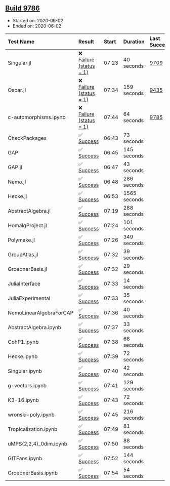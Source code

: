 ## [Build 9786](https://oscarci.mathematik.uni-kl.de/job/oscar/9786/)

* Started on: 2020-06-02
* Ended on: 2020-06-02

| Test Name    | Result | Start | Duration | Last Success | First Failure |
|:-------------|:-------|:------|:---------|:-------------|:--------------|
| Singular.jl | ❌ [Failure (status = 1)](https://oscarci.mathematik.uni-kl.de/job/oscar/9786/artifact/logs/build-9786/Singular.jl.log) | 07:23 | 40 seconds | [9709](https://oscarci.mathematik.uni-kl.de/job/oscar/9709/) | [9710](https://oscarci.mathematik.uni-kl.de/job/oscar/9710/) |
| Oscar.jl | ❌ [Failure (status = 1)](https://oscarci.mathematik.uni-kl.de/job/oscar/9786/artifact/logs/build-9786/Oscar.jl.log) | 07:34 | 159 seconds | [9435](https://oscarci.mathematik.uni-kl.de/job/oscar/9435/) | [9436](https://oscarci.mathematik.uni-kl.de/job/oscar/9436/) |
| c-automorphisms.ipynb | ❌ [Failure (status = 1)](https://oscarci.mathematik.uni-kl.de/job/oscar/9786/artifact/logs/build-9786/c-automorphisms.ipynb.log) | 07:44 | 64 seconds | [9785](https://oscarci.mathematik.uni-kl.de/job/oscar/9785/) | [9786](https://oscarci.mathematik.uni-kl.de/job/oscar/9786/) |
| CheckPackages | ✅ [Success](https://oscarci.mathematik.uni-kl.de/job/oscar/9786/artifact/logs/build-9786/CheckPackages.log) | 06:43 | 73 seconds |  |  |
| GAP | ✅ [Success](https://oscarci.mathematik.uni-kl.de/job/oscar/9786/artifact/logs/build-9786/GAP.log) | 06:45 | 145 seconds |  |  |
| GAP.jl | ✅ [Success](https://oscarci.mathematik.uni-kl.de/job/oscar/9786/artifact/logs/build-9786/GAP.jl.log) | 06:47 | 43 seconds |  |  |
| Nemo.jl | ✅ [Success](https://oscarci.mathematik.uni-kl.de/job/oscar/9786/artifact/logs/build-9786/Nemo.jl.log) | 06:48 | 286 seconds |  |  |
| Hecke.jl | ✅ [Success](https://oscarci.mathematik.uni-kl.de/job/oscar/9786/artifact/logs/build-9786/Hecke.jl.log) | 06:53 | 1565 seconds |  |  |
| AbstractAlgebra.jl | ✅ [Success](https://oscarci.mathematik.uni-kl.de/job/oscar/9786/artifact/logs/build-9786/AbstractAlgebra.jl.log) | 07:19 | 288 seconds |  |  |
| HomalgProject.jl | ✅ [Success](https://oscarci.mathematik.uni-kl.de/job/oscar/9786/artifact/logs/build-9786/HomalgProject.jl.log) | 07:24 | 101 seconds |  |  |
| Polymake.jl | ✅ [Success](https://oscarci.mathematik.uni-kl.de/job/oscar/9786/artifact/logs/build-9786/Polymake.jl.log) | 07:26 | 349 seconds |  |  |
| GroupAtlas.jl | ✅ [Success](https://oscarci.mathematik.uni-kl.de/job/oscar/9786/artifact/logs/build-9786/GroupAtlas.jl.log) | 07:32 | 39 seconds |  |  |
| GroebnerBasis.jl | ✅ [Success](https://oscarci.mathematik.uni-kl.de/job/oscar/9786/artifact/logs/build-9786/GroebnerBasis.jl.log) | 07:32 | 29 seconds |  |  |
| JuliaInterface | ✅ [Success](https://oscarci.mathematik.uni-kl.de/job/oscar/9786/artifact/logs/build-9786/JuliaInterface.log) | 07:33 | 14 seconds |  |  |
| JuliaExperimental | ✅ [Success](https://oscarci.mathematik.uni-kl.de/job/oscar/9786/artifact/logs/build-9786/JuliaExperimental.log) | 07:33 | 35 seconds |  |  |
| NemoLinearAlgebraForCAP | ✅ [Success](https://oscarci.mathematik.uni-kl.de/job/oscar/9786/artifact/logs/build-9786/NemoLinearAlgebraForCAP.log) | 07:36 | 40 seconds |  |  |
| AbstractAlgebra.ipynb | ✅ [Success](https://oscarci.mathematik.uni-kl.de/job/oscar/9786/artifact/logs/build-9786/AbstractAlgebra.ipynb.log) | 07:37 | 33 seconds |  |  |
| CohP1.ipynb | ✅ [Success](https://oscarci.mathematik.uni-kl.de/job/oscar/9786/artifact/logs/build-9786/CohP1.ipynb.log) | 07:38 | 68 seconds |  |  |
| Hecke.ipynb | ✅ [Success](https://oscarci.mathematik.uni-kl.de/job/oscar/9786/artifact/logs/build-9786/Hecke.ipynb.log) | 07:39 | 72 seconds |  |  |
| Singular.ipynb | ✅ [Success](https://oscarci.mathematik.uni-kl.de/job/oscar/9786/artifact/logs/build-9786/Singular.ipynb.log) | 07:40 | 42 seconds |  |  |
| g-vectors.ipynb | ✅ [Success](https://oscarci.mathematik.uni-kl.de/job/oscar/9786/artifact/logs/build-9786/g-vectors.ipynb.log) | 07:41 | 129 seconds |  |  |
| K3-16.ipynb | ✅ [Success](https://oscarci.mathematik.uni-kl.de/job/oscar/9786/artifact/logs/build-9786/K3-16.ipynb.log) | 07:43 | 72 seconds |  |  |
| wronski-poly.ipynb | ✅ [Success](https://oscarci.mathematik.uni-kl.de/job/oscar/9786/artifact/logs/build-9786/wronski-poly.ipynb.log) | 07:45 | 216 seconds |  |  |
| Tropicalization.ipynb | ✅ [Success](https://oscarci.mathematik.uni-kl.de/job/oscar/9786/artifact/logs/build-9786/Tropicalization.ipynb.log) | 07:49 | 81 seconds |  |  |
| uMPS(2,2,4)_0dim.ipynb | ✅ [Success](https://oscarci.mathematik.uni-kl.de/job/oscar/9786/artifact/logs/build-9786/uMPS-2-2-4-_0dim.ipynb.log) | 07:50 | 88 seconds |  |  |
| GITFans.ipynb | ✅ [Success](https://oscarci.mathematik.uni-kl.de/job/oscar/9786/artifact/logs/build-9786/GITFans.ipynb.log) | 07:52 | 144 seconds |  |  |
| GroebnerBasis.ipynb | ✅ [Success](https://oscarci.mathematik.uni-kl.de/job/oscar/9786/artifact/logs/build-9786/GroebnerBasis.ipynb.log) | 07:54 | 54 seconds |  |  |
